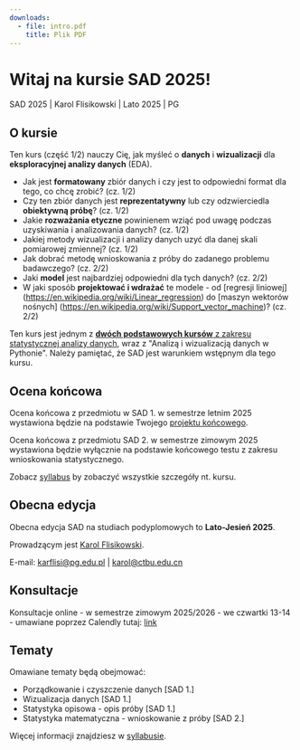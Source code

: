 ```yaml
---
downloads:
  - file: intro.pdf
    title: Plik PDF
---
```


# Witaj na kursie SAD 2025!

SAD 2025 | Karol Flisikowski | Lato 2025 | PG

## O kursie

Ten kurs (część 1/2) nauczy Cię, jak myśleć o **danych** i **wizualizacji** dla **eksploracyjnej analizy danych** (EDA). 

- Jak jest **formatowany** zbiór danych i czy jest to odpowiedni format dla tego, co chcę zrobić? (cz. 1/2)
- Czy ten zbiór danych jest **reprezentatywny** lub czy odzwierciedla **obiektywną próbę**? (cz. 1/2)
- Jakie **rozważania etyczne** powinienem wziąć pod uwagę podczas uzyskiwania i analizowania danych? (cz. 1/2)
- Jakiej metody wizualizacji i analizy danych uzyć dla danej skali pomiarowej zmiennej? (cz. 1/2)
- Jak dobrać metodę wnioskowania z próby do zadanego problemu badawczego? (cz. 2/2)
- Jaki **model** jest najbardziej odpowiedni dla tych danych? (cz. 2/2)
- W jaki sposób **projektować i wdrażać** te modele - od [regresji liniowej] (https://en.wikipedia.org/wiki/Linear_regression) do [maszyn wektorów nośnych] (https://en.wikipedia.org/wiki/Support_vector_machine)? (cz. 2/2)

Ten kurs jest jednym z [**dwóch podstawowych kursów** z zakresu statystycznej analizy danych](https://podyplomowe.zie.pg.edu.pl/studia/sztuczna-inteligencja-i-automatyzacja-procesow-biznesowych-w-ujeciu-technicznym/), wraz z "Analizą i wizualizacją danych w Pythonie". Należy pamiętać, że SAD jest warunkiem wstępnym dla tego kursu.

## Ocena końcowa

Ocena końcowa z przedmiotu w SAD 1. w semestrze letnim 2025 wystawiona będzie na podstawie Twojego [projektu końcowego](final.md). 

Ocena końcowa z przedmiotu SAD 2. w semestrze zimowym 2025 wystawiona będzie wyłącznie na podstawie końcowego testu z zakresu wnioskowania statystycznego. 

Zobacz [syllabus](syllabus.md) by zobaczyć wszystkie szczegóły nt. kursu.

## Obecna edycja

Obecna edycja SAD na studiach podyplomowych to **Lato-Jesień 2025**. 

Prowadzącym jest [Karol Flisikowski](https://www.flisikowski.eu/). 

E-mail: [karflisi@pg.edu.pl](mailto:karflisi@pg.edu.pl) | [karol@ctbu.edu.cn](mailto:karol@ctbu.edu.cn)

## Konsultacje 

Konsultacje online - w semestrze zimowym 2025/2026 - we czwartki 13-14 - umawiane poprzez Calendly tutaj: [link](https://calendly.com/flisik/konsultacje-office-hours)

## Tematy

Omawiane tematy będą obejmować:

- Porządkowanie i czyszczenie danych [SAD 1.]
- Wizualizacja danych [SAD 1.]
- Statystyka opisowa - opis próby [SAD 1.]
- Statystyka matematyczna - wnioskowanie z próby [SAD 2.]

Więcej informacji znajdziesz w [syllabusie](syllabus.md).

